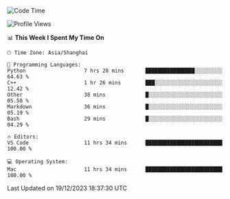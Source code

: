 <!--START_SECTION:waka-->
![Code Time](http://img.shields.io/badge/Code%20Time-280%20hrs%208%20mins-blue)

![Profile Views](http://img.shields.io/badge/Profile%20Views-0-blue)

📊 **This Week I Spent My Time On** 

```text
🕑︎ Time Zone: Asia/Shanghai

💬 Programming Languages: 
Python                   7 hrs 28 mins       ████████████████░░░░░░░░░   64.63 % 
C++                      1 hr 26 mins        ███░░░░░░░░░░░░░░░░░░░░░░   12.42 % 
Other                    38 mins             █░░░░░░░░░░░░░░░░░░░░░░░░   05.58 % 
Markdown                 36 mins             █░░░░░░░░░░░░░░░░░░░░░░░░   05.19 % 
Bash                     29 mins             █░░░░░░░░░░░░░░░░░░░░░░░░   04.29 % 

🔥 Editors: 
VS Code                  11 hrs 34 mins      █████████████████████████   100.00 % 

💻 Operating System: 
Mac                      11 hrs 34 mins      █████████████████████████   100.00 % 
```


 Last Updated on 19/12/2023 18:37:30 UTC
<!--END_SECTION:waka-->